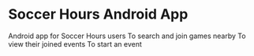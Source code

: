 # Soccer Hours Android App
Android app for Soccer Hours users
To search and join games nearby
To view their joined events
To start an event


